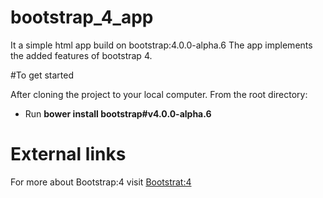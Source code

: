 # bootstrap_4_app

It a simple html app build on bootstrap:4.0.0-alpha.6
The app implements the added features of bootstrap 4.

#To get started

After cloning the project to your local computer. From the root directory: 

* Run **bower install bootstrap#v4.0.0-alpha.6** 

# External links

For more about Bootstrap:4 visit [Bootstrat:4](https://v4-alpha.getbootstrap.com)
